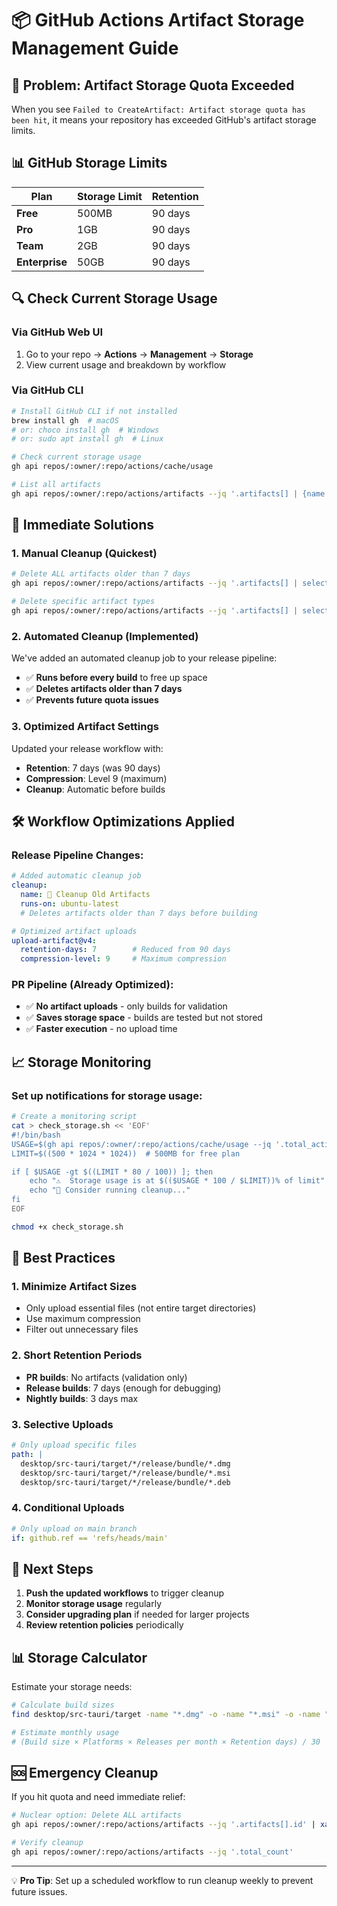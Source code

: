# 📦 GitHub Actions Artifact Storage Management Guide

## 🚨 Problem: Artifact Storage Quota Exceeded

When you see `Failed to CreateArtifact: Artifact storage quota has been hit`, it means your repository has exceeded GitHub's artifact storage limits.

## 📊 GitHub Storage Limits

| Plan | Storage Limit | Retention |
|------|---------------|-----------|
| **Free** | 500MB | 90 days |
| **Pro** | 1GB | 90 days |
| **Team** | 2GB | 90 days |
| **Enterprise** | 50GB | 90 days |

## 🔍 Check Current Storage Usage

### Via GitHub Web UI
1. Go to your repo → **Actions** → **Management** → **Storage**
2. View current usage and breakdown by workflow

### Via GitHub CLI
```bash
# Install GitHub CLI if not installed
brew install gh  # macOS
# or: choco install gh  # Windows
# or: sudo apt install gh  # Linux

# Check current storage usage
gh api repos/:owner/:repo/actions/cache/usage

# List all artifacts
gh api repos/:owner/:repo/actions/artifacts --jq '.artifacts[] | {name: .name, size_in_bytes: .size_in_bytes, created_at: .created_at}'
```

## 🧹 Immediate Solutions

### 1. **Manual Cleanup (Quickest)**
```bash
# Delete ALL artifacts older than 7 days
gh api repos/:owner/:repo/actions/artifacts --jq '.artifacts[] | select(.created_at < (now - 7*24*3600 | todate)) | .id' | xargs -I {} gh api -X DELETE repos/:owner/:repo/actions/artifacts/{}

# Delete specific artifact types
gh api repos/:owner/:repo/actions/artifacts --jq '.artifacts[] | select(.name | contains("Build")) | .id' | xargs -I {} gh api -X DELETE repos/:owner/:repo/actions/artifacts/{}
```

### 2. **Automated Cleanup (Implemented)**
We've added an automated cleanup job to your release pipeline:
- ✅ **Runs before every build** to free up space
- ✅ **Deletes artifacts older than 7 days**
- ✅ **Prevents future quota issues**

### 3. **Optimized Artifact Settings**
Updated your release workflow with:
- **Retention**: 7 days (was 90 days)
- **Compression**: Level 9 (maximum)
- **Cleanup**: Automatic before builds

## 🛠️ Workflow Optimizations Applied

### Release Pipeline Changes:
```yaml
# Added automatic cleanup job
cleanup:
  name: 🧹 Cleanup Old Artifacts
  runs-on: ubuntu-latest
  # Deletes artifacts older than 7 days before building

# Optimized artifact uploads
upload-artifact@v4:
  retention-days: 7        # Reduced from 90 days
  compression-level: 9     # Maximum compression
```

### PR Pipeline (Already Optimized):
- ✅ **No artifact uploads** - only builds for validation
- ✅ **Saves storage space** - builds are tested but not stored
- ✅ **Faster execution** - no upload time

## 📈 Storage Monitoring

### Set up notifications for storage usage:
```bash
# Create a monitoring script
cat > check_storage.sh << 'EOF'
#!/bin/bash
USAGE=$(gh api repos/:owner/:repo/actions/cache/usage --jq '.total_active_cache_size_in_bytes')
LIMIT=$((500 * 1024 * 1024))  # 500MB for free plan

if [ $USAGE -gt $((LIMIT * 80 / 100)) ]; then
    echo "⚠️  Storage usage is at $(($USAGE * 100 / $LIMIT))% of limit"
    echo "🧹 Consider running cleanup..."
fi
EOF

chmod +x check_storage.sh
```

## 🔧 Best Practices

### 1. **Minimize Artifact Sizes**
- Only upload essential files (not entire target directories)
- Use maximum compression
- Filter out unnecessary files

### 2. **Short Retention Periods**
- **PR builds**: No artifacts (validation only)
- **Release builds**: 7 days (enough for debugging)
- **Nightly builds**: 3 days max

### 3. **Selective Uploads**
```yaml
# Only upload specific files
path: |
  desktop/src-tauri/target/*/release/bundle/*.dmg
  desktop/src-tauri/target/*/release/bundle/*.msi
  desktop/src-tauri/target/*/release/bundle/*.deb
```

### 4. **Conditional Uploads**
```yaml
# Only upload on main branch
if: github.ref == 'refs/heads/main'
```

## 🚀 Next Steps

1. **Push the updated workflows** to trigger cleanup
2. **Monitor storage usage** regularly
3. **Consider upgrading plan** if needed for larger projects
4. **Review retention policies** periodically

## 📊 Storage Calculator

Estimate your storage needs:
```bash
# Calculate build sizes
find desktop/src-tauri/target -name "*.dmg" -o -name "*.msi" -o -name "*.deb" | xargs du -h

# Estimate monthly usage
# (Build size × Platforms × Releases per month × Retention days) / 30
```

## 🆘 Emergency Cleanup

If you hit quota and need immediate relief:
```bash
# Nuclear option: Delete ALL artifacts
gh api repos/:owner/:repo/actions/artifacts --jq '.artifacts[].id' | xargs -I {} gh api -X DELETE repos/:owner/:repo/actions/artifacts/{}

# Verify cleanup
gh api repos/:owner/:repo/actions/artifacts --jq '.total_count'
```

---

💡 **Pro Tip**: Set up a scheduled workflow to run cleanup weekly to prevent future issues. 